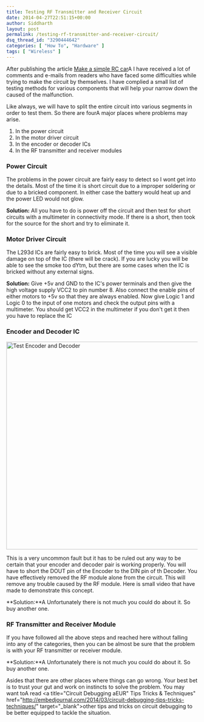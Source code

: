 ```yaml
---
title: Testing RF Transmitter and Receiver Circuit
date: 2014-04-27T22:51:15+00:00
author: Siddharth
layout: post
permalink: /testing-rf-transmitter-and-receiver-circuit/
dsq_thread_id: "3290444642"
categories: [ "How To", "Hardware" ]
tags: [ "Wireless" ]
---
```


After publishing the article <a title="Make a Simple RC (Remote Controlled) Robot Car" href="http://embedjournal.com/2013/05/make-a-rc-robot-car/" target="_blank">Make a simple RC car</a>A I have received a lot of comments and e-mails from readers who have faced some difficulties while trying to make the circuit by themselves. I have complied a small list of testing methods for various components that will help your narrow down the caused of the malfunction.

Like always, we will have to split the entire circuit into various segments in order to test them. So there are fourA major places where problems may arise.

  1. In the power circuit
  2. In the motor driver circuit
  3. In the encoder or decoder ICs
  4. In the RF transmitter and receiver modules

### **Power Circuit**

The problems in the power circuit are fairly easy to detect so I wont get into the details. Most of the time it is short circuit due to a improper soldering or due to a bricked component. In either case the battery would heat up and the power LED would not glow.

**Solution:** All you have to do is power off the circuit and then test for short circuits with a multimeter in connectivity mode. If there is a short, then took for the source for the short and try to eliminate it.

### **Motor Driver Circuit**

<p style="text-align: left;">
  The L293d ICs are fairly easy to brick. Most of the time you will see a visible damage on top of the IC (there will be crack). If you are lucky you will be able to see the smoke too dYtm, but there are some cases when the IC is bricked without any external signs.
</p>

**Solution:** Give +5v and GND to the IC's power terminals and then give the high voltage supply VCC2 to pin number 8. Also connect the enable pins of either motors to +5v so that they are always enabled. Now give Logic 1 and Logic 0 to the input of one motors and check the output pins with a multimeter. You should get VCC2 in the multimeter if you don't get it then you have to replace the IC

### **Encoder and Decoder IC**

[<img class="aligncenter size-full wp-image-2429" src="/images/posts/2014/04/Test-Encoder-and-Decoder.png" alt="Test Encoder and Decoder" width="772" height="547" srcset="/images/posts/2014/04/Test-Encoder-and-Decoder.png 772w, /images/posts/2014/04/Test-Encoder-and-Decoder-300x213.png 300w" sizes="(max-width: 772px) 100vw, 772px" />](/images/posts/2014/04/Test-Encoder-and-Decoder.png)

This is a very uncommon fault but it has to be ruled out any way to be certain that your encoder and decoder pair is working properly. You will have to short the DOUT pin of the Encoder to the DIN pin of th Decoder. You have effectively removed the RF module alone from the circuit. This will remove any trouble caused by the RF module. Here is small video that have made to demonstrate this concept.



**Solution:**A Unfortunately there is not much you could do about it. So buy another one.

### **RF Transmitter and Receiver Module**

If you have followed all the above steps and reached here without falling into any of the categories, then you can be almost be sure that the problem is with your RF transmitter or receiver module.

**Solution:**A Unfortunately there is not much you could do about it. So buy another one.

Asides that there are other places where things can go wrong. Your best bet is to trust your gut and work on instincts to solve the problem. You may want toA read <a title="Circuit Debugging aEUR" Tips Tricks & Techniques" href="http://embedjournal.com/2014/03/circuit-debugging-tips-tricks-techniques/" target="_blank">other tips and tricks on circuit debugging</a> to be better equipped to tackle the situation.
